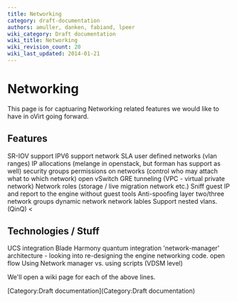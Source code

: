 ```yaml
---
title: Networking
category: draft-documentation
authors: amuller, danken, fabiand, lpeer
wiki_category: Draft documentation
wiki_title: Networking
wiki_revision_count: 20
wiki_last_updated: 2014-01-21
---
```


# Networking

This page is for captuaring Networking related features we would like to have in oVirt going forward.

## Features

SR-IOV support
IPV6 support
network SLA
user defined networks (vlan ranges)
IP allocations (melange in openstack, but forman has support as well)
security groups
permissions on networks (control who may attach what to which network)
open vSwitch
GRE tunneling (VPC - virtual private network)
Network roles (storage / live migration network etc.)
Sniff guest IP and report to the engine without guest tools
Anti-spoofing layer two/three
network groups
dynamic network
network lables
Support nested vlans. (QinQ) <

## Technologies / Stuff

UCS integration
Blade Harmony
quantum integration
'network-manager' architecture - looking into re-designing the engine networking code.
open flow
Using Network manager vs. using scripts (VDSM level)

We'll open a wiki page for each of the above lines.

[Category:Draft documentation](Category:Draft documentation)
